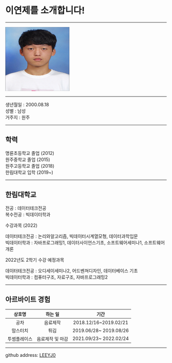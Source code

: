 # 이연제를 소개합니다!
---
<img src=이연제.jpg height=200 width=200>

---
생년월일 : 2000.08.18   
성별 : 남성   
거주지 : 원주

---
## 학력
명륜초등학교 졸업 (2012)   
원주중학교 졸업 (2015)   
원주고등학교 졸업 (2018)     
한림대학교 입학 (2019~)

---
## 한림대학교
전공 : 데이터테크전공   
복수전공 : 빅데이터학과   


수강과목 (2022)

데이터테크전공 : 논리와알고리즘, 빅데이터시계열모형, 데이터과학입문   
빅데이터학과 : 자바프로그래밍1, 데이터사이언스기초, 소프트웨어세미나1, 소프트웨어개론

2022년도 2학기 수강 예정과목   

데이터테크전공 : 오디세이세미나2, 어드벤쳐디자인, 데이터베이스 기초   
빅데이터학과 : 컴퓨터구조, 자료구조, 자바프로그래밍2

---
## 아르바이트 경험
|상호명|하는 일|기간|
|:---:|:---:|:---:|
|공차|음료제작|2018.12/16~2019.02/21|
|맘스터치|튀김|2019.06/28~ 2019.08/26|
|투썸플레이스|음료제작 및 마감|2021.09/23~ 2022.02/24|

---
github address: [LEEYJ0][github]

[github]:http://github.com/LEEYJ0




